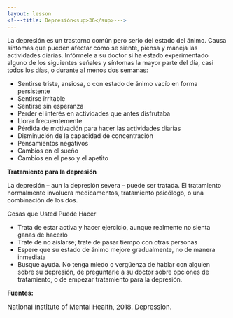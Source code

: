 ```yaml
---
layout: lesson
<!---title: Depresión<sup>36</sup>--->
---
```


La depresión es un trastorno común pero serio del estado del ánimo. Causa síntomas que pueden afectar cómo se siente, piensa y maneja las actividades diarias. Infórmele a su doctor si ha estado experimentado alguno de los siguientes señales y síntomas la mayor parte del día, casi todos los días, o durante al menos dos semanas:

* Sentirse triste, ansiosa, o con estado de ánimo vacío en forma persistente
* Sentirse irritable
* Sentirse sin esperanza
* Perder el interés en actividades que antes disfrutaba
* Llorar frecuentemente
* Pérdida de motivación para hacer las actividades diarias
* Disminución de la capacidad de concentración
* Pensamientos negativos
* Cambios en el sueño
* Cambios en el peso y el apetito

**Tratamiento para la depresión**

La depresión – aun la depresión severa – puede ser tratada. El tratamiento normalmente involucra medicamentos, tratamiento psicólogo, o una combinación de los dos.

Cosas que Usted Puede Hacer 

* Trata de estar activa y hacer ejercicio, aunque realmente no sienta ganas de hacerlo
* Trate de no aislarse; trate de pasar tiempo con otras personas
* Espere que su estado de ánimo mejore gradualmente, no de manera inmediata
* Busque ayuda. No tenga miedo o vergüenza de hablar con alguien sobre su depresión, de preguntarle a su doctor sobre opciones de tratamiento, o de empezar tratamiento para la depresión.

**Fuentes:**

<span style="font-size:15px;">National Institute of Mental Health, 2018. Depression.</span>
